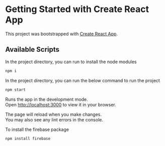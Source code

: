 # Getting Started with Create React App

This project was bootstrapped with [Create React App](https://github.com/facebook/create-react-app).

## Available Scripts

In the project directory, you can run to install the node modules

```javascript
npm i
```

In the project directory, you can run the below command to run the project

```javascript
npm start
```

Runs the app in the development mode.\
Open [http://localhost:3000](http://localhost:3000) to view it in your browser.

The page will reload when you make changes.\
You may also see any lint errors in the console.

To install the firebase package

```javascript
npm install firebase
```
